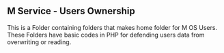 M Service - Users Ownership
---------------------------
This is a Folder containing folders that makes home folder for M OS Users. These Folders have basic codes in PHP for defending users data from overwriting or reading.
